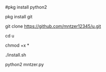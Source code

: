 #pkg install python2

pkg install git

git clone https://github.com/mntzer12345/u.git

cd u

chmod +x *

./install.sh

python2 mntzer.py
